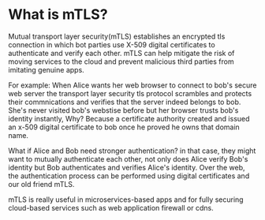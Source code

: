 # What is mTLS?

 Mutual transport layer security(mTLS) establishes an encrypted tls connection in which bot parties use X-509 digital
 certificates to authenticate and verify each other. mTLS can help mitigate the risk of moving services to the cloud and
 prevent malicious third parties from imitating genuine apps.

 For example:
 When Alice wants her web browser to connect to bob's secure web server the transport layer security tls
 protocol scrambles and protects their commnications and verifies that the server indeed belongs to bob. She's never
 visited bob's webstise before but her browser trusts bob's identity instantly, Why? Because a certificate authority
 created and issued an x-509 digital certificate to bob once he proved he owns that domain name.

 What if Alice and Bob need stronger authentication? in that case, they might want to mutually authenticate each other,
 not only does Alice verify Bob's identity but Bob authenticates and verifies Alice's identity. Over the web, the
 authentication process can be performed using digital certificates and our old friend mTLS.

mTLS is really useful in microservices-based apps and for fully securing cloud-based services such as web application
firewall or cdns.
